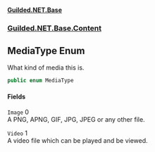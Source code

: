 #### [Guilded.NET.Base](Guilded_NET_Base.md 'Guilded.NET.Base')
### [Guilded.NET.Base.Content](Guilded_NET_Base.md#Guilded_NET_Base_Content 'Guilded.NET.Base.Content')
## MediaType Enum
What kind of media this is.  
```csharp
public enum MediaType

```
#### Fields
<a name='Guilded_NET_Base_Content_MediaType_Image'></a>
`Image` 0  
A PNG, APNG, GIF, JPG, JPEG or any other file.  
  
<a name='Guilded_NET_Base_Content_MediaType_Video'></a>
`Video` 1  
A video file which can be played and be viewed.  
  
